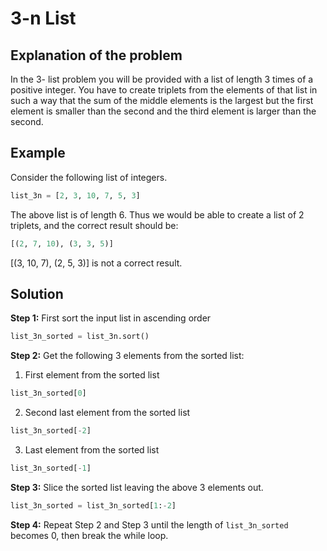 # 3-n List

## Explanation of the problem

In the 3- list problem you will be provided with a list of length 3 times of a positive integer. You have to create triplets from the elements of that list in such a way that the sum of the middle elements is the largest but the first element is smaller than the second and the third element is larger than the second.

## Example

Consider the following list of integers.

```python
list_3n = [2, 3, 10, 7, 5, 3]
```

The above list is of length 6. Thus we would be able to create a list of 2 triplets, and the correct result should be:

```python
[(2, 7, 10), (3, 3, 5)]
```

[(3, 10, 7), (2, 5, 3)] is not a correct result.

## Solution

**Step 1:** First sort the input list in ascending order

```python
list_3n_sorted = list_3n.sort()
```

**Step 2:** Get the following 3 elements from the sorted list:
1. First element from the sorted list
```python
list_3n_sorted[0]
```

2. Second last element from the sorted list
```python
list_3n_sorted[-2]
```

3. Last element from the sorted list
```python
list_3n_sorted[-1]
```

**Step 3:** Slice the sorted list leaving the above 3 elements out.
```python
list_3n_sorted = list_3n_sorted[1:-2]
```

**Step 4:** Repeat Step 2 and Step 3 until the length of `list_3n_sorted` becomes 0, then break the while loop.